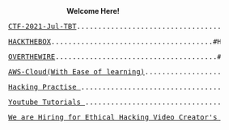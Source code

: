 <html>
  <body>
   <center> <b>Welcome Here! </b> </center>
   <pre>          <a href="https://0x00eh.github.io/CTF/AT-CTF-2021-TBT">CTF-2021-Jul-TBT</a>......................................#CTF #Theblackthreat #CTF2021</pre>  
      <pre>          <a href="https://app.hackthebox.eu/profile/256893">HACKTHEBOX</a>......................................#Hackthebox #Theblackthreat #Machine #root</pre> 
    <pre>          <a href="https://0x00eh.github.io/CTF/Overthewire_bandit">OVERTHEWIRE</a>......................................#overthewire #Theblackthreat #ssh #root</pre> 
    <pre>          <a href="https://github.com/theblackthreat/AWS-console">AWS-Cloud(With Ease of learning)</a>................................. #aws #cloud #app</pre>
    <pre>          <a href="https://theblackthreat-vuldev.herokuapp.com/login.php">Hacking Practise </a>................................... #Vulnerable #Hacking #training</pre>
        <pre>          <a href="https://youtube.com/theblackthreat">Youtube Tutorials </a>.................................#Theblackthreat #Vulnerable #youtube </pre>
            <pre>          <a href="https://forms.gle/B79iAkNvanwmxMWP9">We are Hiring for Ethical Hacking Video Creator's </a>..........................#Theblackthreat  </pre>
  </body>
</html>














